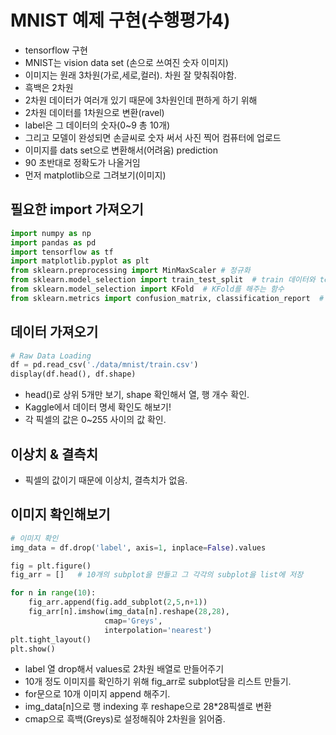 # MNIST 예제 구현(수행평가4)

* tensorflow 구현
* MNIST는 vision data set (손으로 쓰여진 숫자 이미지)
* 이미지는 원래 3차원(가로,세로,컬러).  차원 잘 맞춰줘야함.
* 흑백은 2차원
* 2차원 데이터가 여러개 있기 때문에 3차원인데 편하게 하기 위해
* 2차원 데이터를 1차원으로 변환(ravel)
* label은 그 데이터의 숫자(0~9 총 10개)
* 그리고 모델이 완성되면 손글씨로 숫자 써서 사진 찍어 컴퓨터에 업로드
* 이미지를 dats set으로 변환해서(어려움)  prediction
* 90 초반대로 정확도가 나올거임
* 먼저 matplotlib으로 그려보기(이미지)



## 필요한 import 가져오기

```python
import numpy as np
import pandas as pd
import tensorflow as tf
import matplotlib.pyplot as plt
from sklearn.preprocessing import MinMaxScaler # 정규화 
from sklearn.model_selection import train_test_split  # train 데이터와 test 데이터 나누기
from sklearn.model_selection import KFold  # KFold를 해주는 함수
from sklearn.metrics import confusion_matrix, classification_report  # confusion matrics를 보여주는 함수
```



## 데이터 가져오기

```python
# Raw Data Loading
df = pd.read_csv('./data/mnist/train.csv')
display(df.head(), df.shape)
```

* head()로 상위 5개만 보기, shape 확인해서 열, 행 개수 확인.
*  Kaggle에서 데이터 명세 확인도 해보기!
* 각 픽셀의 값은 0~255 사이의 값 확인.



## 이상치 & 결측치

* 픽셀의 값이기 때문에 이상치, 결측치가 없음.



## 이미지 확인해보기

```python
# 이미지 확인
img_data = df.drop('label', axis=1, inplace=False).values

fig = plt.figure()
fig_arr = []   # 10개의 subplot을 만들고 그 각각의 subplot을 list에 저장

for n in range(10):
    fig_arr.append(fig.add_subplot(2,5,n+1))
    fig_arr[n].imshow(img_data[n].reshape(28,28),
                     cmap='Greys',
                     interpolation='nearest')
plt.tight_layout()
plt.show()
```

* label 열 drop해서 values로 2차원 배열로 만들어주기
* 10개 정도 이미지를 확인하기 위해 fig_arr로 subplot담을 리스트 만들기.
* for문으로 10개 이미지 append 해주기.
* img_data[n]으로 행 indexing 후 reshape으로 28*28픽셀로 변환
* cmap으로 흑백(Greys)로 설정해줘야 2차원을 읽어줌.

